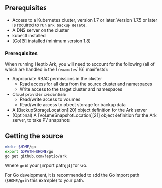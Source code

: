 

## Prerequisites

* Access to a Kubernetes cluster, version 1.7 or later. Version 1.7.5 or later is required to run `ark backup delete`.
* A DNS server on the cluster
* kubectl installed
* [Go][5] installed (minimum version 1.8)

### Prerequisites 

When running Heptio Ark, you will need to account for the following (all of which are handled in the [`/examples`][6] manifests):

* Appropriate RBAC permissions in the cluster
  * Read access for all data from the source cluster and namespaces
  * Write access to the target cluster and namespaces
* Cloud provider credentials
  * Read/write access to volumes
  * Read/write access to object storage for backup data
* A [BackupStorageLocation][20] object definition for the Ark server
* (Optional) A [VolumeSnapshotLocation][21] object definition for the Ark server, to take PV snapshots

## Getting the source

```bash
mkdir $HOME/go
export GOPATH=$HOME/go
go get github.com/heptio/ark
```

Where `go` is your [import path][4] for Go.

For Go development, it is recommended to add the Go import path (`$HOME/go` in this example) to your path.

